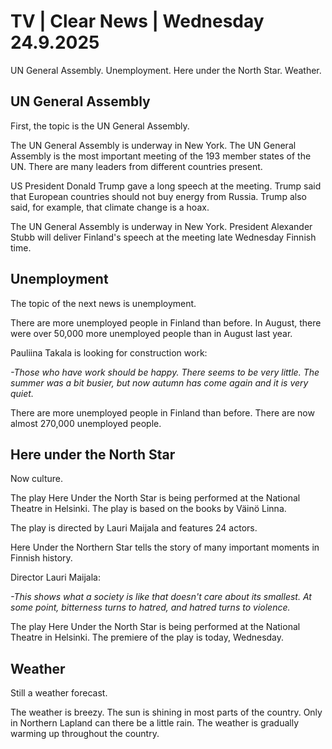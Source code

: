 # TV | Clear News | Wednesday 24.9.2025

UN General Assembly. Unemployment. Here under the North Star. Weather.

## UN General Assembly

First, the topic is the UN General Assembly.

The UN General Assembly is underway in New York. The UN General Assembly is the most important meeting of the 193 member states of the UN. There are many leaders from different countries present.

US President Donald Trump gave a long speech at the meeting. Trump said that European countries should not buy energy from Russia. Trump also said, for example, that climate change is a hoax.

The UN General Assembly is underway in New York. President Alexander Stubb will deliver Finland's speech at the meeting late Wednesday Finnish time.

## Unemployment

The topic of the next news is unemployment.

There are more unemployed people in Finland than before. In August, there were over 50,000 more unemployed people than in August last year.

Pauliina Takala is looking for construction work:

*-Those who have work should be happy. There seems to be very little. The summer was a bit busier, but now autumn has come again and it is very quiet.*

There are more unemployed people in Finland than before. There are now almost 270,000 unemployed people.

## Here under the North Star

Now culture.

The play Here Under the North Star is being performed at the National Theatre in Helsinki. The play is based on the books by Väinö Linna.

The play is directed by Lauri Maijala and features 24 actors.

Here Under the Northern Star tells the story of many important moments in Finnish history.

Director Lauri Maijala:

*-This shows what a society is like that doesn't care about its smallest. At some point, bitterness turns to hatred, and hatred turns to violence.*

The play Here Under the North Star is being performed at the National Theatre in Helsinki. The premiere of the play is today, Wednesday.

## Weather

Still a weather forecast.

The weather is breezy. The sun is shining in most parts of the country. Only in Northern Lapland can there be a little rain. The weather is gradually warming up throughout the country.
